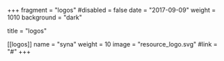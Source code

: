 +++
fragment = "logos"
#disabled = false
date = "2017-09-09"
weight = 1010
background = "dark"

title = "logos"

[[logos]]
  name = "syna"
  weight = 10
  image = "resource_logo.svg"
  #link = "#"
+++

